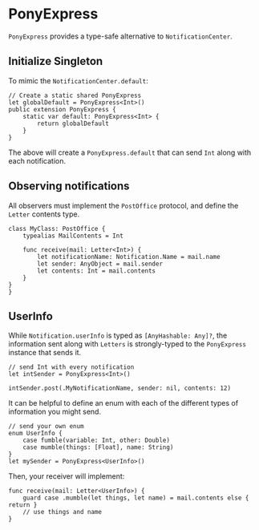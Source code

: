 # PonyExpress

`PonyExpress` provides a type-safe alternative to `NotificationCenter`.

## Initialize Singleton

To mimic the `NotificationCenter.default`:

```
// Create a static shared PonyExpress
let globalDefault = PonyExpress<Int>()
public extension PonyExpress {
    static var default: PonyExpress<Int> {
        return globalDefault
    }
}
```

The above will create a `PonyExpress.default` that can send `Int` along with each notification.

## Observing notifications

All observers must implement the `PostOffice` protocol, and define the `Letter` contents type.

```
class MyClass: PostOffice {
    typealias MailContents = Int
    
    func receive(mail: Letter<Int>) {
        let notificationName: Notification.Name = mail.name
        let sender: AnyObject = mail.sender
        let contents: Int = mail.contents
    }
}
}
```

## UserInfo

While `Notification.userInfo` is typed as `[AnyHashable: Any]?`, the information sent along with 
`Letters` is strongly-typed to the `PonyExpress` instance that sends it.

```
// send Int with every notification
let intSender = PonyExpress<Int>()

intSender.post(.MyNotificationName, sender: nil, contents: 12)
```

It can be helpful to define an enum with each of the different types of information you might send.

```
// send your own enum
enum UserInfo {
    case fumble(variable: Int, other: Double)
    case mumble(things: [Float], name: String)
}
let mySender = PonyExpress<UserInfo>()
```

Then, your receiver will implement:

```
func receive(mail: Letter<UserInfo>) {
    guard case .mumble(let things, let name) = mail.contents else { return }
    // use things and name
}
```
